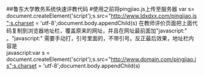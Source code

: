 ##鲁东大学教务系统快速评教代码
#使用之前将pingjiao.js上传至服务器
var s= document.createElement('script');s.src="http://www.ldxdxx.com/pingjiao.js";s.charset = 'utf-8';document.body.appendChild(s)
在教师评价页面把上面代码复制到浏览器地址栏，覆盖原来的网址，并且在网址最前面加"javascript:"    。"javascript:"   需要手动打，引号里面的，不带引号。反正最后效果，地址栏内容是   
javascript:var s = document.createElement('script');s.src="http://www.domain.com/pingjiao.js";s.charset = 'utf-8';document.body.appendChild(s)

